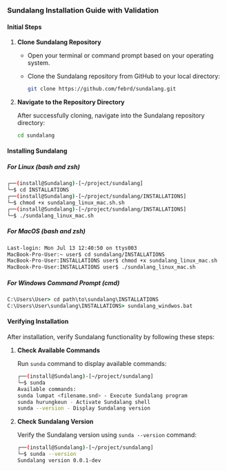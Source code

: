 ### Sundalang Installation Guide with Validation

#### Initial Steps

1. **Clone Sundalang Repository**
   - Open your terminal or command prompt based on your operating system.
   - Clone the Sundalang repository from GitHub to your local directory:

     ```bash
     git clone https://github.com/febrd/sundalang.git
     ```


2. **Navigate to the Repository Directory**

   After successfully cloning, navigate into the Sundalang repository directory:

   ```bash
   cd sundalang
   ```

#### Installing Sundalang

##### For Linux (bash and zsh)

```bash
┌──(install@Sundalang)-[~/project/sundalang]
└─$ cd INSTALLATIONS
┌──(install@Sundalang)-[~/project/sundalang/INSTALLATIONS]
└─$ chmod +x sundalang_linux_mac.sh.sh
┌──(install@Sundalang)-[~/project/sundalang/INSTALLATIONS]
└─$ ./sundalang_linux_mac.sh
```

##### For MacOS (bash and zsh)

```bash
Last-login: Mon Jul 13 12:40:50 on ttys003
MacBook-Pro-User:~ user$ cd sundalang/INSTALLATIONS
MacBook-Pro-User:INSTALLATIONS user$ chmod +x sundalang_linux_mac.sh
MacBook-Pro-User:INSTALLATIONS user$ ./sundalang_linux_mac.sh
```

##### For Windows Command Prompt (cmd)

```cmd
C:\Users\User> cd path\to\sundalang\INSTALLATIONS
C:\Users\User\sundalang\INSTALLATIONS> sundalang_windwos.bat
```

#### Verifying Installation

After installation, verify Sundalang functionality by following these steps:

1. **Check Available Commands**

   Run `sunda` command to display available commands:

   ```bash
   ┌──(install@Sundalang)-[~/project/sundalang]
   └─$ sunda
   Available commands:
   sunda lumpat <filename.snd> - Execute Sundalang program
   sunda hurungkeun - Activate Sundalang shell
   sunda --version - Display Sundalang version
   ```

2. **Check Sundalang Version**

   Verify the Sundalang version using `sunda --version` command:

   ```bash
   ┌──(install@Sundalang)-[~/project/sundalang]
   └─$ sunda --version
   Sundalang version 0.0.1-dev
   ```